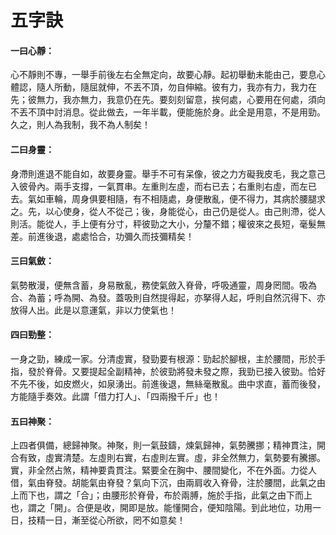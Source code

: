 # 五字訣

#### 一曰心靜：

心不靜則不專，一舉手前後左右全無定向，故要心靜。起初舉動未能由己，要息心體認，隨人所動，隨屈就伸，不丟不頂，勿自伸縮。彼有力，我亦有力，我力在先；彼無力，我亦無力，我意仍在先。要刻刻留意，挨何處，心要用在何處，須向不丟不頂中討消息。從此做去，一年半載，便能施於身。此全是用意，不是用勁。久之，則人為我制，我不為人制矣！

#### 二曰身靈：

身滯則進退不能自如，故要身靈。舉手不可有呆像，彼之力方礙我皮毛，我之意己入彼骨內。兩手支撐，一氣貫串。左重則左虛，而右已去；右重則右虛，而左已去。氣如車輪，周身俱要相隨，有不相隨處，身便散亂，便不得力，其病於腰腿求之。先，以心使身，從人不從己；後，身能從心，由己仍是從人。由己則滯，從人則活。能從人，手上便有分寸，秤彼勁之大小，分釐不錯；權彼來之長短，毫髮無差。前進後退，處處恰合，功彌久而技彌精矣！

#### 三曰氣斂：

氣勢散漫，便無含蓄，身易散亂，務使氣斂入脊骨，呼吸通靈，周身罔間。吸為合、為蓄；呼為開、為發。蓋吸則自然提得起，亦拏得人起，呼則自然沉得下、亦放得人出。此是以意運氣，非以力使氣也！

#### 四曰勁整：

一身之勁，練成一家。分清虛實，發勁要有根源：勁起於腳根，主於腰間，形於手指，發於脊骨。又要提起全副精神，於彼勁將發未發之際，我勁已接入彼勁。恰好不先不後，如皮燃火，如泉湧出。前進後退，無絲毫散亂。曲中求直，蓄而後發，方能隨手奏效。此謂「借力打人」、「四兩撥千斤」也！

#### 五曰神聚：

上四者俱備，總歸神聚。神聚，則一氣鼓鑄，煉氣歸神，氣勢騰挪；精神貫注，開合有致，虛實清楚。左虛則右實，右虛則左實。虛，非全然無力，氣勢要有騰挪。實，非全然占煞，精神要貴貫注。緊要全在胸中、腰間變化，不在外面。力從人借，氣由脊發。胡能氣由脊發？氣向下沉，由兩肩收入脊骨，注於腰間，此氣之由上而下也，謂之「合」；由腰形於脊骨，布於兩膊，施於手指，此氣之由下而上也，謂之「開」。合便是收，開即是放。能懂開合，便知陰陽。到此地位，功用一日，技精一日，漸至從心所欲，罔不如意矣！